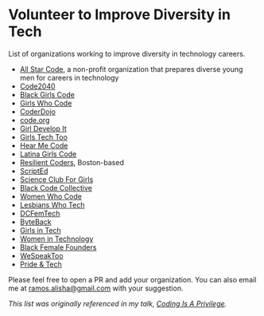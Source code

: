# Volunteer to Improve Diversity in Tech
List of organizations working to improve diversity in technology careers.

* [All Star Code](http://www.allstarcode.org/), a non-profit organization that prepares diverse young men for careers in technology
* [Code2040](http://code2040.org)
* [Black Girls Code](http://www.blackgirlscode.com/)
* [Girls Who Code](https://girlswhocode.com/)
* [CoderDojo](https://coderdojo.com/)
* [code.org](http://code.org)
* [Girl Develop It](https://www.girldevelopit.com/)
* [Girls Tech Too](http://girlstechtoo.org/)
* [Hear Me Code](http://hearmecode.com/)
* [Latina Girls Code](http://www.latinagirlscode.org/)
* [Resilient Coders](http://www.resilientcoders.org/), Boston-based
* [ScriptEd](https://scripted.org/)
* [Science Club For Girls](http://www.scienceclubforgirls.org)
* [Black Code Collective](https://www.meetup.com/Black-Code-Collective/)
* [Women Who Code](https://www.womenwhocode.com/)
* [Lesbians Who Tech](http://lesbianswhotech.org/)
* [DCFemTech](https://dcfemtech.github.io/)
* [ByteBack](https://byteback.org/)
* [Girls in Tech](http://girlsintech.org/)
* [Women in Technology](http://www.womenintechnology.org/)
* [Black Female Founders](http://www.blackfemalefounders.org/)
* [WeSpeakToo](http://wespeaktoo.org/)
* [Pride & Tech](https://www.meetup.com/pridetechdc/)

Please feel free to open a PR and add your organization. You can also email me at ramos.alisha@gmail.com with your suggestion.

_This list was originally referenced in my talk, [Coding Is A Privilege](http://www.youtube.com/watch?v=PtKOzKNJF-s)._
